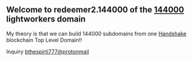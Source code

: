 ## Welcome to redeemer2.144000 of the [144000](http://redeemers.144000/) lightworkers domain

My theory is that we can build 144000 subdomains from one [Handshake](https://handshake.org/) blockchain Top Level Domain!!

Inquiry [bthespirti777@protonmail](https://protonmail.com/)
